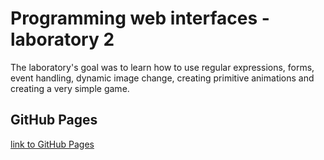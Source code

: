 # Programming web interfaces - laboratory 2
The laboratory's goal was to learn how to use regular expressions, forms, event handling, dynamic image change, creating primitive animations and creating a very simple game.

## GitHub Pages
[link to GitHub Pages](https://czepim200.github.io/PIW-LAB02/)
